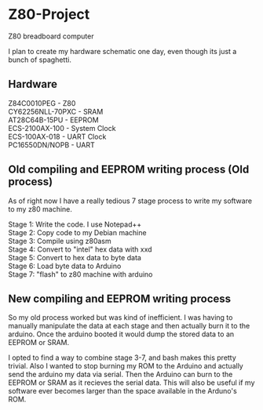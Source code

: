 # Z80-Project
Z80 breadboard computer

I plan to create my hardware schematic one day, even though its just a bunch of spaghetti.

## Hardware
Z84C0010PEG - Z80<br>
CY62256NLL-70PXC - SRAM<br>
AT28C64B-15PU - EEPROM<br>
ECS-2100AX-100 - System Clock<br>
ECS-100AX-018 - UART Clock<br>
PC16550DN/NOPB - UART<br>


## Old compiling and EEPROM writing process (Old process)
As of right now I have a really tedious 7 stage process to write my software to my z80 machine.<br>

Stage 1: Write the code. I use Notepad++<br>
Stage 2: Copy code to my Debian machine<br>
Stage 3: Compile using z80asm<br>
Stage 4: Convert to "intel" hex data with xxd<br>
Stage 5: Convert to hex data to byte data<br>
Stage 6: Load byte data to Arduino<br>
Stage 7: "flash" to z80 machine with arduino<br>


## New compiling and EEPROM writing process
So my old process worked but was kind of inefficient. I was having to manually manipulate the data at each stage and then actually burn it to the arduino. Once the arduino booted it would dump the stored data to an EEPROM or SRAM.

I opted to find a way to combine stage 3-7, and bash makes this pretty trivial. Also I wanted to stop burning my ROM to the Arduino and actually send the arduino my data via serial. Then the Arduino can burn to the EEPROM or SRAM as it recieves the serial data. This will also be useful if my software ever becomes larger than the space available in the Arduno's ROM.

